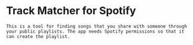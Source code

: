 # Track Matcher for Spotify

    This is a tool for finding songs that you share with someone through your public playlists. The app needs Spotify permissions so that it can create the playlist.
